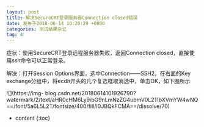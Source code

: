 ```yaml
---
layout: post
title: 解决SecureCRT登录服务器Connection closed错误
date: 发布于2018-06-14 10:20:29 +0800
categories: 测试结果杂记
tag: 4
---
```


症状：使用SecureCRT登录远程服务器失败，返回Connection closed，直接使用ssh命令可以正常登录。

<!-- more -->

解决：打开Session Options界面，选中Connection——SSH2，在右面的Key
exchange分组中，将ecdh开头的几个复选框取消选中，单击OK，如下图所示

![](https://img-
blog.csdn.net/20180614101926790?watermark/2/text/aHR0cHM6Ly9ibG9nLmNzZG4ubmV0L211bXVmYW4wNQ==/font/5a6L5L2T/fontsize/400/fill/I0JBQkFCMA==/dissolve/70)

* content
{:toc}


